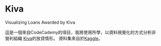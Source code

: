 # Kiva
Visualizing Loans Awarded by Kiva

這是一個來自CodeCademy的項目，我將使用所學，以資料視覺化的方式分析非營利組織 <a href = "https://www.kiva.org/" target = "_blank">Kiva</a>的放貸情形。
資料集來自於<a href = "https://www.kaggle.com/fkosmowski/kivadhsv1" target = "_blank">Kaggle</a>。
